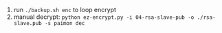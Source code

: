 
1. run `./backup.sh enc` to loop encrypt
2. manual decrypt: `python ez-encrypt.py -i 04-rsa-slave-pub -o ./rsa-slave.pub -s paimon dec`